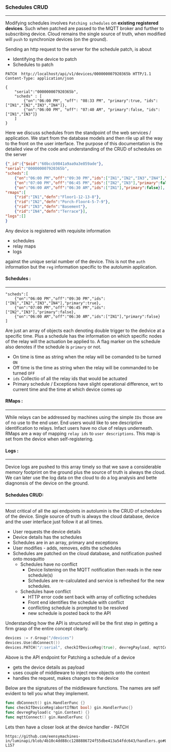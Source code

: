 ### Schedules CRUD
---------

Modifying schedules involves `Patching schedules` on __existing registered devices__. Such when patched are passed to the MQTT broker and further to subscribing device. Cloud remains the single source of truth, when modified will `push` to synchronize devices (on the ground).

Sending an http request to the server for the schedule patch, is about 
- Identifying the device to patch
- Schedules to patch

```
PATCH  http://localhost/api/v1/devices/000000007920365b HTTP/1.1
Content-Type: application/json

{
    "serial":"000000007920365b",
    "scheds" : [
        {"on":"06:00 PM", "off": "08:33 PM", "primary":true, "ids":["IN1","IN2","IN3","IN4"]},
        {"on":"06:00 PM", "off": "07:40 AM", "primary":false, "ids":["IN1","IN3"]}
    ]
}
```


Here we discuss schedules from the standpoint of the web services / application. We start from the database models and then rile up all the way to the front on the user interface. The purpose of this documentation is the detailed view of the code and understanding of the CRUD of schedules on the server

```json
{"_id":{"$oid":"60bccb9841a9aa9a3e859ade"},
"serial":"000000007920365b",
"scheds":[
    {"on":"06:00 PM","off":"09:30 PM","ids":["IN1","IN2","IN3","IN4"],"primary":true},
    {"on":"07:00 PM","off":"06:45 PM","ids":["IN2","IN3"],"primary":false},
    {"on":"06:00 AM","off":"06:30 AM","ids":["IN1"],"primary":false}],
"rmaps":[
    {"rid":"IN1","defn":"Floor1-12-13-8"},
    {"rid":"IN2","defn":"Porch-Floor4-5-7-9"},
    {"rid":"IN3","defn":"Basement"},
    {"rid":"IN4","defn":"Terrace"}],
"logs":[]
}
```
Any device is registered with requisite information 
- schedules 
- relay maps 
- logs

against the unique serial number of the device. This is not the `auth` information but the `reg` information specific to the autolumin application.

#### Schedules :
--------


```
"scheds":[
    {"on":"06:00 PM","off":"09:30 PM","ids":["IN1","IN2","IN3","IN4"],"primary":true},
    {"on":"07:00 PM","off":"06:45 PM","ids":["IN2","IN3"],"primary":false},
    {"on":"06:00 AM","off":"06:30 AM","ids":["IN1"],"primary":false}
]
```

Are just an array of objects each denoting double trigger to the dedvice at a specific time. Plus a schedule has the information on which specific nodes of the relay will the actuation be applied to. A flag marker on the schedule also denotes if the schedule is `primary` or not.

- On time is time as string when the relay will be comanded to be turned `ON`
- Off time is the time as string when the relay will be commanded to be turned `OFF`
- `ids` Collectio of all the relay ids that would be actuated
- Primary schedule / Exceptions have slight operational difference, wrt to current time and the time at which device comes up


#### RMaps :
------

While relays can be addressed by machines using the simple `IDs` those are of no use to the end user. End users would like to see descriptive identification to relays. Infact users have no clue of relays underneath. RMaps are a way of mapping `relay ids` to `user descriptions`. This map is set from the device when self-registering. 

#### Logs :
----------

Device logs are pushed to this array timely so that we save a considerable memory footprint on the ground plus the source of truth is always the cloud. We can later use the log data on the cloud to do a log analysis and bette diagnonsis of the device on the ground.

#### Schedules CRUD:
-----------

Most critical of all the api endpoints in autolumin is the CRUD of schedules of the device. Single source of truth is always the cloud database, device and the user interface just follow it at all times. 

- User requests the device details
- Device details has the schedules
- Schedules are in an array, primary and exceptions 
- User modifies - adds, removes, edits the schedules
- Schedules are patched on the cloud database, and notification pushed onto mosquitto
  - Schedules have no conflict
    - Device listening on the MQTT notification then reads in the new schedule(s)
    - Schedules are re-calculated and service is refreshed for the new schedules.
  - Schedules have conflict
    - HTTP error code sent back with array of coflicting schedules
    - Front end identifies the schedule with conflict 
    - conflicting schedule is prompted to be resolved 
    - new schedule is posted back to the API
  
Understanding how the API is structured will be the first step in getting a firm grasp of the entire concept clearly. 

```go 
devices := r.Group("/devices")
devices.Use(dbConnect())
devices.PATCH("/:serial", checkIfDeviceReg(true), devregPayload, mqttConnect(), HandlDevice)
```
Above is the API endpoint for Patching a schedule of a device 
- gets the device details as payload 
- uses couple of middleware to inject new objects onto the context
- handles the request, makes changes to the device

Below are the signatures of the middleware functions. The names are self evident to tell you what they implement.

```go 
func dbConnect() gin.HandlerFunc {}
func checkIfDeviceReg(abortIfNot bool) gin.HandlerFunc{}
func devregPayload(c *gin.Context) {}
func mqttConnect() gin.HandlerFunc {}
```
Lets then have a closer look at the device handler - PATCH

```
https://github.com/eensymachines-in/luminapi/blob/4b10c4dd88cc1288886724f55dbe413a54fdc643/handlers.go#L79-L157
```
